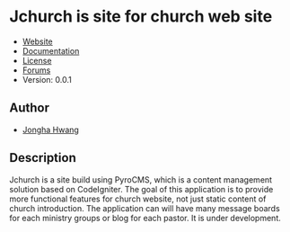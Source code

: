 # Jchurch is site for church web site

* [Website](http://jchurch.us/)
* [Documentation](http://jchurch.us/docs)
* [License](http://jchurch.us/legal/license)
* [Forums](http://jchurch.us/forums)
* Version: 0.0.1

## Author

* [Jongha Hwang](http://www.jongha.com/)

## Description

Jchurch is a site build using PyroCMS, which is a content management solution based on CodeIgniter.
The goal of this application is to provide more functional features for church website, not just static
content of church introduction. The application can will have many message boards for each ministry groups
or blog for each pastor. It is under development.
